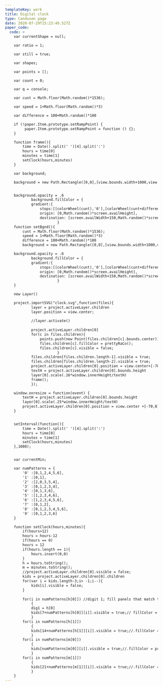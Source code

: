 ```yaml
---
templateKey: work
title: Digital clock
type: Candusen page
date: 2020-07-29T15:23:49.527Z
paper_code:
  code: >
    var currentShape = null;

    var ratio = 1;

    var still = true;

    var shapes;

    var points = [];

    var count = 0;

    var q = console;

    var cunt = Math.floor(Math.random()*1536);

    var speed = 1+Math.floor(Math.random()*3)

    var difference = 100+Math.random()*100

    if (!paper.Item.prototype.setRampPoint) {
         paper.Item.prototype.setRampPoint = function () {};
    }

    function frame(){
    	time = Date().split(' ')[4].split(':')
    	hours = time[0]
    	minutes = time[1]
    	setClock(hours,minutes)
    }

    var background;

    background = new Path.Rectangle([0,0],[view.bounds.width+1000,view.bounds.height+1000]);


    background.opacity = .6
    		background.fillColor = {
    		gradient:{
    			stops:[[colorWheel(cunt),'0'],[colorWheel(cunt+difference),'.5'],[colorWheel(cunt+difference),'1']]},
    			origin: [0,Math.random()*screen.availHeight],
    			destination: [screen.availWidth+150,Math.random()*screen.availHeight]
    					}
    function setBgnd(){
    	cunt = Math.floor(Math.random()*1536);
    	speed = 1+Math.floor(Math.random()*3)
    	difference = 100+Math.random()*100
    	background = new Path.Rectangle([0,0],[view.bounds.width+1000,view.bounds.height+1000]);

    background.opacity = .6
    		background.fillColor = {
    		gradient:{
    			stops:[[colorWheel(cunt),'0'],[colorWheel(cunt+difference),'.5'],[colorWheel(cunt+difference),'1']]},
    			origin: [0,Math.random()*screen.availHeight],
    			destination: [screen.availWidth+150,Math.random()*screen.availHeight]
    					}
    }

    new Layer()

    project.importSVG("clock.svg",function(files){
    		layer = project.activeLayer.children
    		layer.position = view.center;
    		
    		//layer.activate()
    		
    		project.activeLayer.children[0]
    		for(c in files.children){
    			points.push(new Point(files.children[c].bounds.center))
    			files.children[c].fillColor = prettyRaCo();
    			files.children[c].visible = false;
    					}
    		files.children[files.children.length-1].visible = true;
    		files.children[files.children.length-2].visible = true;
    		project.activeLayer.children[0].position = view.center+[-70,0]
    		textH = project.activeLayer.children[0].bounds.height
    		layer[0].scale(.16*window.innerHeight/textH)
    		frame();
    		});

    window.onresize = function(event) {
    	textH = project.activeLayer.children[0].bounds.height
    	layer[0].scale(.25*window.innerHeight/textH)
    	project.activeLayer.children[0].position = view.center +[-70,0]
    }


    setInterval(function(){
    	time = Date().split(' ')[4].split(':')
    	hours = time[0]
    	minutes = time[1]
    	setClock(hours,minutes)
    },1000);


    var currentMin;

    var numPatterns = {
    	'0' :[0,1,2,4,5,6],
    	'1' :[0,1],
    	'2' :[2,0,3,5,4],
    	'3' :[0,1,2,3,4],
    	'4' :[0,1,3,6],
    	'5' :[1,2,3,4,6],
    	'6' :[1,2,3,4,5,6],
    	'7' :[0,1,2],
    	'8' :[0,1,2,3,4,5,6],
    	'9' :[0,1,2,3,6]
    }

    function setClock(hours,minutes){
    	if(hours>12)
    	hours = hours-12
    	if(hours == 0)
    	hours = 12
    	if(hours.length == 1){
    		hours.insert(0,0)
    	}
    	h = hours.toString();
    	m = minutes.toString();
    	//project.activeLayer.children[0].visible = false;
    	kids = project.activeLayer.children[0].children
    	for(var i = kids.length-3;i> -1;i--){
    		kids[i].visible = false;
    	}
    	
    	for(i in numPatterns[h[0]]) //digit 1; fill panels that match time digit
    		{
    		dig1 = h[0]
    		kids[7+numPatterns[h[0]][i]].visible = true;// fillColor = prettyRaCo();
    		}
    	for(i in numPatterns[h[1]])
    		{
    		kids[14+numPatterns[h[1]][i]].visible = true;//.fillColor = prettyRaCo();
    		}
    	for(i in numPatterns[m[0]])
    		{
    		kids[numPatterns[m[0]][i]].visible = true;//.fillColor = prettyRaCo();
    		}
    	for(i in numPatterns[m[1]])
    		{
    		kids[21+numPatterns[m[1]][i]].visible = true;//.fillColor = prettyRaCo();
    		}
    }
---
```

